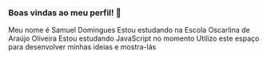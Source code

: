 ### Boas vindas ao meu perfil! 🤠
Meu nome é Samuel Domingues
Estou estudando na Escola Oscarlina de Araújo Oliveira
Estou estudando JavaScript no momento
Utilizo este espaço para desenvolver minhas ideias e mostra-lás
